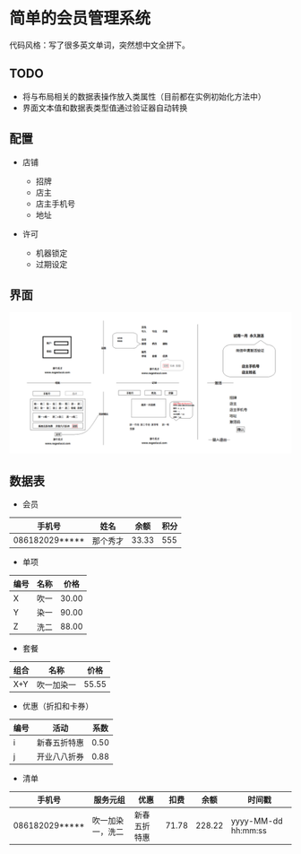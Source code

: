 # 简单的会员管理系统

代码风格：写了很多英文单词，突然想中文全拼下。

## TODO
- 将与布局相关的数据表操作放入类属性（目前都在实例初始化方法中）
- 界面文本值和数据表类型值通过验证器自动转换

## 配置
- 店铺

  - 招牌
  - 店主
  - 店主手机号
  - 地址

- 许可

  - 机器锁定
  - 过期设定

## 界面
![](./design.png)

## 数据表

- 会员

| 手机号 | 姓名 | 余额 | 积分 |
|---|---|---|---|
| 086182029***** | 那个秀才 | 33.33 | 555 |

- 单项

| 编号 | 名称 | 价格 |
|---|---|---|
| X | 吹一 | 30.00 |
| Y | 染一 | 90.00 |
| Z | 洗二 | 88.00 |

- 套餐

| 组合 | 名称 | 价格 |
|---|---|---|
| X+Y | 吹一加染一 | 55.55 |

- 优惠（折扣和卡券）

| 编号 | 活动 | 系数 |
|---|---|---|
| i | 新春五折特惠 | 0.50 |
| j | 开业八八折券 | 0.88 |

- 清单

| 手机号 | 服务元组 | 优惠 | 扣费 | 余额 | 时间戳 |
|---|---|---|---|---|---|
| 086182029***** | 吹一加染一，洗二 | 新春五折特惠 | 71.78 | 228.22 | yyyy-MM-dd hh:mm:ss |
